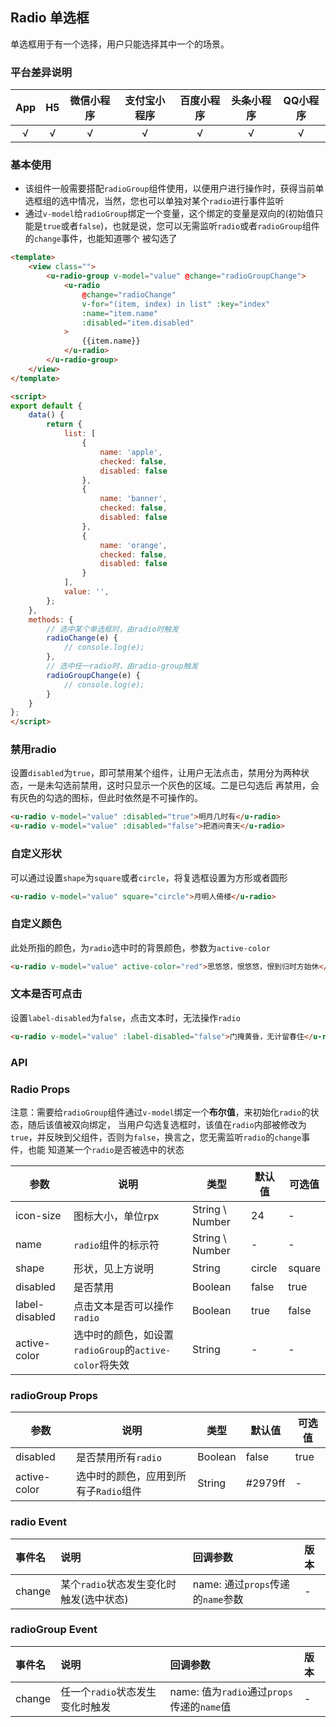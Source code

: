 ## Radio 单选框

<demo-model url="/pages/componentsB/radio/index"></demo-model>


单选框用于有一个选择，用户只能选择其中一个的场景。

### 平台差异说明

|App|H5|微信小程序|支付宝小程序|百度小程序|头条小程序|QQ小程序|
|:-:|:-:|:-:|:-:|:-:|:-:|:-:|
|√|√|√|√|√|√|√|

### 基本使用

- 该组件一般需要搭配`radioGroup`组件使用，以便用户进行操作时，获得当前单选框组的选中情况，当然，您也可以单独对某个`radio`进行事件监听
- 通过`v-model`给`radioGroup`绑定一个变量，这个绑定的变量是双向的(初始值只能是`true`或者`false`)，也就是说，您可以无需监听`radio`或者`radioGroup`组件的`change`事件，也能知道哪个
被勾选了


```html
<template>
	<view class="">
		<u-radio-group v-model="value" @change="radioGroupChange">
			<u-radio 
				@change="radioChange" 
				v-for="(item, index) in list" :key="index" 
				:name="item.name"
				:disabled="item.disabled"
			>
				{{item.name}}
			</u-radio>
		</u-radio-group>
	</view>
</template>

<script>
export default {
	data() {
		return {
			list: [
				{
					name: 'apple',
					checked: false,
					disabled: false
				},
				{
					name: 'banner',
					checked: false,
					disabled: false
				},
				{
					name: 'orange',
					checked: false,
					disabled: false
				}
			],
			value: '',
		};
	},
	methods: {
		// 选中某个单选框时，由radio时触发
		radioChange(e) {
			// console.log(e);
		},
		// 选中任一radio时，由radio-group触发
		radioGroupChange(e) {
			// console.log(e);
		}
	}
};
</script>
```

### 禁用radio

设置`disabled`为`true`，即可禁用某个组件，让用户无法点击，禁用分为两种状态，一是未勾选前禁用，这时只显示一个灰色的区域。二是已勾选后
再禁用，会有灰色的勾选的图标，但此时依然是不可操作的。

```html
<u-radio v-model="value" :disabled="true">明月几时有</u-radio>
<u-radio v-model="value" :disabled="false">把酒问青天</u-radio>
```

### 自定义形状

可以通过设置`shape`为`square`或者`circle`，将复选框设置为方形或者圆形


```html
<u-radio v-model="value" square="circle">月明人倚楼</u-radio>
```


### 自定义颜色

此处所指的颜色，为`radio`选中时的背景颜色，参数为`active-color`


```html
<u-radio v-model="value" active-color="red">思悠悠，恨悠悠，恨到归时方始休</u-radio>
```


### 文本是否可点击

设置`label-disabled`为`false`，点击文本时，无法操作`radio`


```html
<u-radio v-model="value" :label-disabled="false">门掩黄昏，无计留春住</u-radio>
```


### API

### Radio Props

注意：需要给`radioGroup`组件通过`v-model`绑定一个**布尔值**，来初始化`radio`的状态，随后该值被双向绑定，
当用户勾选复选框时，该值在`radio`内部被修改为`true`，并反映到父组件，否则为`false`，换言之，您无需监听`radio`的`change`事件，也能
知道某一个`radio`是否被选中的状态

| 参数          | 说明            | 类型            | 默认值             |  可选值   |
|-------------  |---------------- |---------------|------------------ |-------- |
| icon-size | 图标大小，单位rpx  | String \ Number | 24 | - |
| name | `radio`组件的标示符  | String \ Number | - | - |
| shape | 形状，见上方说明 | String  | circle | square |
| disabled | 是否禁用 | Boolean  | false | true |
| label-disabled | 点击文本是否可以操作`radio` | Boolean  | true | false |
| active-color | 选中时的颜色，如设置`radioGroup`的`active-color`将失效 | String  | - | - |



### radioGroup Props

| 参数          | 说明            | 类型            | 默认值             |  可选值   |
|-------------  |---------------- |---------------|------------------ |-------- |
| disabled | 是否禁用所有`radio`  | Boolean | false | true |
| active-color | 选中时的颜色，应用到所有子`Radio`组件 | String  | #2979ff | - |


### radio Event

|事件名|说明|回调参数|版本|
|:-|:-|:-|:-|
| change | 某个`radio`状态发生变化时触发(选中状态) | name: 通过`props`传递的`name`参数 | - |


### radioGroup Event

|事件名|说明|回调参数|版本|
|:-|:-|:-|:-|
| change | 任一个`radio`状态发生变化时触发 | name: 值为`radio`通过`props`传递的`name`值 | - |

